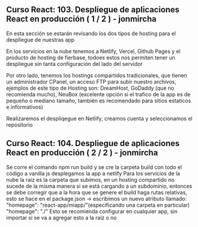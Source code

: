 ## Curso React: 103. Despliegue de aplicaciones React en producción ( 1 / 2 ) - jonmircha

En esta sección se estarán revisando los dos tipos de hosting para el despliegue de nuestras app

En los servicios en la nube tenemos a Netlify, Vercel, Github Pages y el producto de hosting de fierbase, todoes estos nos permiten tener un despliegue sin tanta configuración del lado del servidor

Por otro lado, tenemos los hostings compartidos tradicionales, que tienen un administrador CPanel, un acceso FTP para subir nuestro archivos, ejemplos de este tipo de Hosting son: DreamHost, GoDaddy (que no recomienda mucho), NeuBox (excelente opción si el trafico de la app es de pequeño o mediano tamaño, también es recomendado para sitios estaticos e informativos)

Realizaremos el despliqegue en Netlify, creamos cuenta y seleccionamos el repositorio

## Curso React: 104. Despliegue de aplicaciones React en producción ( 2 / 2 ) - jonmircha

Se corre el comando npm run build y se cre la carpeta build con todo el código a vanilla js
desplegamos la app a netlify
Para los servicios de la nube la raiz es la carpeta que subimos, en un hosting compartido no sucede de la misma manera si se está cargando a un subdominio, entonces se debe corregir que a la hora que se genere el build haga rutas relativas, esto se hace en el package.json -> escribimos un nuevo atributo llamado:
"homepage": "react-app/miapp/"(especificando una carpeta en particular)
"homepage": "./"
Esto se recomienda configurar en cualquier app, sin importar si se va a agregar esto a la raíz o no
